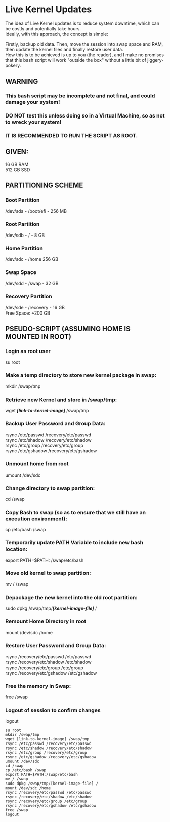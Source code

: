 # Live Kernel Updates
The idea of Live Kernel updates is to reduce system downtime, which can be costly and potentially take hours.  
Ideally, with this approach, the concept is simple:  

Firstly, backup old data. Then, move the session into swap space and RAM, then update the kernel files and finally restore user data.  
How this is to be achieved is up to you (the reader), and I make no promises that this bash script will work "outside the box" without a little bit of jiggery-pokery.  

## WARNING  
### This bash script may be incomplete and not final, and could damage your system!  
### DO NOT test this unless doing so in a Virtual Machine, so as not to wreck your system!

### IT IS RECOMMENDED TO RUN THE SCRIPT AS ROOT.

## GIVEN: 
16 GB RAM  
512 GB SSD

## PARTITIONING SCHEME  
### Boot Partition
/dev/sda - /boot/efi - 256 MB  
### Root Partition  
/dev/sdb - / - 8 GB  
### Home Partition  
/dev/sdc - /home 256 GB  
### Swap Space
/dev/sdd - /swap - 32 GB  
### Recovery Partition
/dev/sde - /recovery - 16 GB  
Free Space: ~200 GB  

## PSEUDO-SCRIPT (ASSUMING HOME IS MOUNTED IN ROOT)  

### Login as root user  
su root  

### Make a temp directory to store new kernel package in swap:  
mkdir /swap/tmp  

### Retrieve new Kernel and store in /swap/tmp:  
wget ***[link-to-kernel-image]*** /swap/tmp  

### Backup User Password and Group Data:
rsync /etc/passwd /recovery/etc/passwd  
rsync /etc/shadow /recovery/etc/shadow  
rsync /etc/group /recovery/etc/group  
rsync /etc/gshadow /recovery/etc/gshadow

### Unmount home from root  
umount /dev/sdc  

### Change directory to swap partition:  
cd /swap  

### Copy Bash to swap (so as to ensure that we still have an execution environment):  
cp /etc/bash /swap  

### Temporarily update PATH Variable to include new bash location:   
export PATH=$PATH: /swap/etc/bash

### Move old kernel to swap partition:  
mv / /swap  

### Depackage the new kernel into the old root partition:  
sudo dpkg /swap/tmp/***[kernel-image-file]*** / 

### Remount Home Directory in root  
mount /dev/sdc /home

### Restore User Password and Group Data:
rsync /recovery/etc/passwd /etc/passwd  
rsync /recovery/etc/shadow /etc/shadow  
rsync /recovery/etc/group /etc/group  
rsync /recovery/etc/gshadow /etc/gshadow  

### Free the memory in Swap:  
free /swap  

### Logout of session to confirm changes  
logout   

```
su root
mkdir /swap/tmp
wget [link-to-kernel-image] /swap/tmp
rsync /etc/passwd /recovery/etc/passwd  
rsync /etc/shadow /recovery/etc/shadow  
rsync /etc/group /recovery/etc/group  
rsync /etc/gshadow /recovery/etc/gshadow
umount /dev/sdc
cd /swap  
cp /etc/bash /swap  
export PATH=$PATH:/swap/etc/bash  
mv / /swap  
sudo dpkg /swap/tmp/[kernel-image-file] /
mount /dev/sdc /home
rsync /recovery/etc/passwd /etc/passwd  
rsync /recovery/etc/shadow /etc/shadow  
rsync /recovery/etc/group /etc/group  
rsync /recovery/etc/gshadow /etc/gshadow 
free /swap
logout
```
